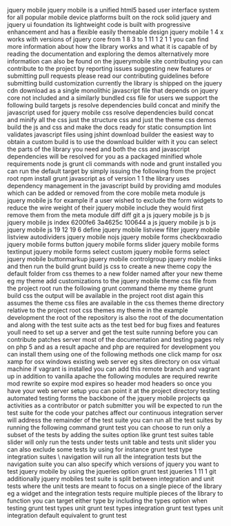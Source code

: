 jquery mobile jquery mobile is a unified html5 based user interface system for all popular mobile device platforms built on the rock solid jquery and jquery ui foundation its lightweight code is built with progressive enhancement and has a flexible easily themeable design jquery mobile 1 4 x works with versions of jquery core from 1 8 3 to 1 11 1 2 1 1 you can find more information about how the library works and what it is capable of by reading the documentation and exploring the demos alternatively more information can also be found on the jquerymobile site contributing you can contribute to the project by reporting issues suggesting new features or submitting pull requests please read our contributing guidelines before submitting build customization currently the library is shipped on the jquery cdn download as a single monolithic javascript file that depends on jquery core not included and a similarly bundled css file for users we support the following build targets js resolve dependencies build concat and minify the javascript used for jquery mobile css resolve dependencies build concat and minify all the css just the structure css and just the theme css demos build the js and css and make the docs ready for static consumption lint validates javascript files using jshint download builder the easiest way to obtain a custom build is to use the download builder with it you can select the parts of the library you need and both the css and javascript dependencies will be resolved for you as a packaged minified whole requirements node js grunt cli commands with node and grunt installed you can run the default target by simply issuing the following from the project root npm install grunt javascript as of version 1 1 the library uses dependency management in the javascript build by providing amd modules which can be added or removed from the core mobile meta module js jquery mobile js for example if a user wished to exclude the form widgets to reduce the wire weight of their jquery mobile include they would first remove them from the meta module diff diff git a js jquery mobile js b js jquery mobile js index 6200fe6 3a4625c 100644 a js jquery mobile js b js jquery mobile js 19 12 19 6 define jquery mobile listview filter jquery mobile listview autodividers jquery mobile nojs jquery mobile forms checkboxradio jquery mobile forms button jquery mobile forms slider jquery mobile forms textinput jquery mobile forms select custom jquery mobile forms select jquery mobile buttonmarkup jquery mobile controlgroup jquery mobile links and then run the build grunt build js css to create a new theme copy the default folder from css themes to a new folder named after your new theme eg my theme add customizations to the jquery mobile theme css file from the project root run the following grunt command theme my theme grunt build css the output will be available in the project root dist again this assumes the theme css files are available in the css themes theme directory relative to the project root css themes my theme in the example development the root of the repository is also the root of the documentation and along with the test suite acts as the test bed for bug fixes and features youll need to set up a server and get the test suite running before you can contribute patches server most of the documentation and testing pages rely on php 5 and as a result apache and php are required for development you can install them using one of the following methods one click mamp for osx xamp for osx windows existing web server eg sites directory on osx virtual machine if vagrant is installed you can add this remote branch and vagrant up in addition to vanilla apache the following modules are required rewrite mod rewrite so expire mod expires so header mod headers so once you have your web server setup you can point it at the project directory testing automated testing forms the backbone of the jquery mobile projects qa activities as a contributor or patch submitter you will be expected to run the test suite for the code your patches affect our continuous integration server will address the remainder of the test suite you can run all the test suites by running the following command grunt test you can choose to run only a subset of the tests by adding the suites option like grunt test suites table slider will only run the tests under tests unit table and tests unit slider you can also exclude some tests by using for instance grunt test type integration suites \ navigation will run all the integration tests but the navigation suite you can also specify which versions of jquery you want to test jquery mobile by using the jqueries option grunt test jqueries 1 11 1 git additionally jquery mobiles test suite is split between integration and unit tests where the unit tests are meant to focus on a single piece of the library eg a widget and the integration tests require multiple pieces of the library to function you can target either type by including the types option when testing grunt test types unit grunt test types integration grunt test types unit integration default equivalent to grunt test